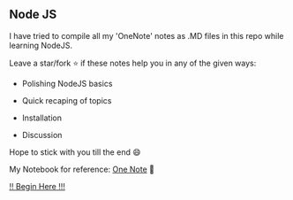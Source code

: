 ## Node JS ##

I have tried to compile all my 'OneNote' notes as .MD files in this repo while learning NodeJS.

Leave a star/fork :star: if these notes help you in any of the given ways:

- Polishing NodeJS basics

- Quick recaping of topics

- Installation

- Discussion

Hope to stick with you till the end    :smile:



My Notebook for reference: [One Note](https://1drv.ms/u/s!Aq0KkXGZGp9SiCcUpWy_LX6pDZ-X?e=NtyIr2) :notebook:

[!!    Begin Here    !!!](https://github.com/kanitmann/Learn_With_Me/blob/master/node.js/What%20is%20NodeJS.MD)